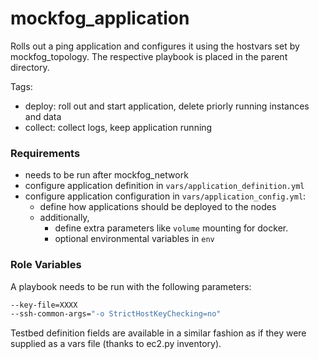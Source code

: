 mockfog_application
=========

Rolls out a ping application and configures it using the hostvars set by mockfog_topology.
The respective playbook is placed in the parent directory.

Tags:
- deploy: roll out and start application, delete priorly running instances and data
- collect: collect logs, keep application running

### Requirements

- needs to be run after mockfog_network
- configure application definition in `vars/application_definition.yml`
- configure application configuration in `vars/application_config.yml`:
    - define how applications should be deployed to the nodes
    - additionally, 
        * define extra parameters like `volume` mounting for docker.
        * optional environmental variables in `env` 

### Role Variables

A playbook needs to be run with the following parameters:
```bash
--key-file=XXXX
--ssh-common-args="-o StrictHostKeyChecking=no"
```

Testbed definition fields are available in a similar fashion as if they were supplied as a vars file (thanks to ec2.py inventory).
